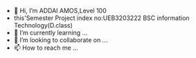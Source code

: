 - 👋 Hi, I’m ADDAI AMOS,Level  100
- this'Semester Project
  index no:UEB3203222
BSC  information Technology(D.class)
- 🌱 I’m currently learning ...
- 💞️ I’m looking to collaborate on ...
- 📫 How to reach me ...

<!---
addaiaamos032/addaiaamos032 is a ✨ special ✨ repository because its `README.md` (this file) appears on your GitHub profile.
You can click the Preview link to take a look at your changes.
--->

